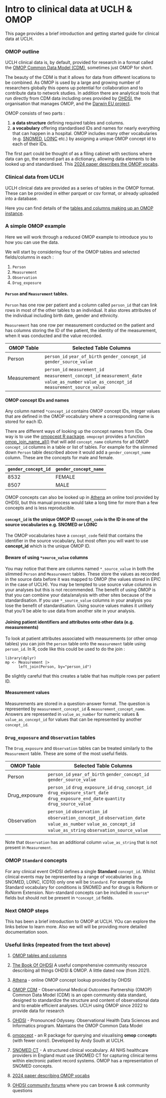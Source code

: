 # Intro to clinical data at UCLH & OMOP

<!-- 
  for comments that won't appear online 
  - current links for OMOP CDM are 5.3 as that's the version we are currently using
-->

This page provides a brief introduction and getting started guide for clinical data at UCLH. 

### OMOP outline

UCLH clinical data is, by default, provided for research in a format called the [OMOP Common Data Model (CDM)](https://ohdsi.github.io/CommonDataModel/), sometimes just OMOP for short.

The beauty of the CDM is that it allows for data from different locations to be combined. As OMOP is used by a large and growing number of researchers globally this opens up potential for collaboration and to contribute data to network studies. In addition there are analytical tools that run directly from CDM data including ones provided by [OHDSI](https://ohdsi.github.io/Hades/), the organisation that manages OMOP, and the [Darwin EU project](https://github.com/darwin-eu/). 

OMOP consists of two parts :

1. **a data structure** defining required tables and columns.
1. **a vocabulary** offering standardised IDs and names for nearly everything that can happen in a hospital. OMOP includes many other vocabularies (e.g. [SNOMED](https://www.snomed.org/what-is-snomed-ct), [LOINC](https://loinc.org/) etc.) by assigning a unique OMOP concept id to each of their IDs.

The first part could be thought of as a filing cabinet with sections where data can go, the second part as a dictionary, allowing data elements to be looked up and standardised. This [2024 paper describes the OMOP vocabs](https://pmc.ncbi.nlm.nih.gov/articles/PMC10873827/).    


### Clinical data from UCLH

UCLH clinical data are provided as a series of tables in the OMOP format. These can be provided in either parquet or csv format, or already uploaded into a database.    

Here you can find details of the [tables and columns making up an OMOP instance](https://ohdsi.github.io/CommonDataModel/cdm53.html#person).


### A simple OMOP example

Here we will work through a reduced OMOP example to introduce you to how you can use the data.

We will start by considering four of the OMOP tables and selected fields/columns in each :

1. `Person`
1. `Measurement`
1. `Observation`
1. `Drug_exposure`

#### `Person` and `Measurement` tables.   

`Person` has one row per patient and a column called `person_id` that can link rows in most of the other tables to an individual. It also stores attributes of the individual including birth date, gender and ethnicity.    
    
`Measurement` has one row per measurement conducted on the patient and has columns storing the ID of the patient, the identity of the measurement, when it was conducted and the value recorded.    

OMOP Table  | Selected Table Columns
------------- | -------------
Person  | `person_id`  `year_of_birth`  `gender_concept_id`  `gender_source_value`
Measurement  |  `person_id`  `measurement_id`  `measurement_concept_id`  `measurement_date`  `value_as_number`  `value_as_concept_id`  `measurement_source_value`

#### OMOP concept IDs and names

Any column named `*concept_id` contains OMOP concept IDs, integer values that are defined in the OMOP vocabulary where a corresponding name is stored for each ID.   

There are different ways of looking up the concept names from IDs. One way is to use the [omopcept R package](https://github.com/SAFEHR-data/omopcept). `omopcept` provides a function [omop_join_name_all()](https://github.com/SAFEHR-data/omopcept/blob/f1a484623103bcc88cc91649c631b1694c1724bb/R/omop_join_name.R#L157) that will add `concept_name` columns for all OMOP `concept_id` columns in a table or list of tables. For example for the slimmed down `Person` table described above it would add a `gender_concept_name` column. These are the concepts for male and female.

`gender_concept_id`  | `gender_concept_name`
------------- | -------------
8532  | FEMALE  
8507  | MALE 
    
OMOP concepts can also be looked up in [Athena](https://athena.ohdsi.org) an online tool provided by OHDSI, but this manual process would take a long time for more than a few concepts and is less reproducible.

#### `concept_id` is the unique OMOP ID `concept_code` is the ID in one of the source vocabularies e.g. SNOMED or LOINC

The OMOP vocabularies have a `concept_code` field that contains the identifier in the source vocabulary, but most often you will want to use **concept_id** which is the unique OMOP ID.

#### Beware of using `*source_value` columns

You may notice that there are columns named `*_source_value` in both the slimmed `Person` and `Measurement` tables. These store the values as recorded in the source data before it was mapped to OMOP (the values stored in EPIC in the case of UCLH). You may be tempted to use source value columns in your analyses but this is not recommended. The benefit of using OMOP is that you can combine your data/analysis with other sites because of the standardisation. If you use `*_source_value` columns in your analysis you lose the benefit of standardisation. Using source values makes it unlikely that you'll be able to use data from another site in your analysis. 


#### Joining patient identifiers and attributes onto other data (e.g. measurements)

To look at patient attributes associated with measurements (or other omop tables) you can join the `person` table onto the `measurement` table using `person_id`.
In R, code like this could be used to do the join :

```
library(dplyr)
mp <- Measurement |> 
      left_join(Person, by="person_id")
```

Be slightly careful that this creates a table that has multiple rows per patient ID.

#### Measurement values

Measurements are stored in a question-answer format. The question is represented by `measurement_concept_id` & `measurement_concept_name`. Answers are represented in `value_as_number` for numeric values & `value_as_concept_id` for values that can be represented by another `concept_id`.

### `Drug_exposure` and `Observation` tables

The `Drug_exposure` and `Observation` tables can be treated similarly to the `Measurement` table. These are some of the most useful fields.

OMOP Table  | Selected Table Columns
------------- | -------------
Person  | `person_id`  `year_of_birth`  `gender_concept_id`  `gender_source_value`
Drug_exposure | `person_id`  `drug_exposure_id`  `drug_concept_id`  `drug_exposure_start_date`  `drug_exposure_end_date`  `quantity` `drug_source_value`
Observation | `person_id`  `observation_id`  `observation_concept_id`  `observation_date`  `value_as_number`  `value_as_concept_id` `value_as_string` `observation_source_value`

Note that `Observation` has an additional column `value_as_string` that is not present in `Measurement`.

### OMOP `Standard` concepts

For any clinical event OHDSI defines a single **Standard** `concept_id`. Whilst clinical events may be represented by a range of vocabularies (e.g. SNOMED, LOINC, ICD10) only one will be `Standard`. For example the Standard vocabulary for conditions is SNOMED and for drugs is RxNorm or RxNorm Extension.  Non-standard concepts can be included in `source*` fields but should not be present in `*concept_id` fields.

### Next OMOP steps

This has been a brief introduction to OMOP at UCLH. YOu can explore the links below to learn more. Also we will will be providing more detailed documentation soon.

### Useful links (repeated from the text above)

1.   [OMOP tables and columns](https://ohdsi.github.io/CommonDataModel/cdm53.html/#person)

1.   [The Book Of OHDSI](https://ohdsi.github.io/TheBookOfOhdsi/) A useful comprehensive community resource describing all things OHDSI & OMOP. A little dated now (from 2021).

1.   [Athena](https://athena.ohdsi.org) - online OMOP concept lookup provided by OHDSI

1.   [OMOP CDM](https://ohdsi.github.io/CommonDataModel/) - Observational Medical Outcomes Partnership (OMOP) Common Data Model (CDM) is an open community data standard, designed to standardize the structure and content of observational data and to enable efficient analyses. UCLH using OMOP since 2022 to provide data for research

1.   [OHDSI](https://www.ohdsi.org/) - Pronounced Odyssey. Observational Health Data Sciences and Informatics program. Maintains the OMOP Common Data Model

1.   [omopcept](https://github.com/SAFEHR-data/omopcept) - an R package for querying and visualising **omop** con**cept**s (with fewer cons!). Developed by Andy South at UCLH.

1.   [SNOMED CT](https://digital.nhs.uk/services/terminology-and-classifications/snomed-ct) - A structured clinical vocabulary. All NHS healthcare providers in England must use SNOMED CT for capturing clinical terms within electronic patient record systems. OMOP has a representation of SNOMED concepts.

1.   [2024 paper describing OMOP vocabs](https://pmc.ncbi.nlm.nih.gov/articles/PMC10873827/)

1.   [OHDSI community forums](https://forums.ohdsi.org/) where you can browse & ask community questions
